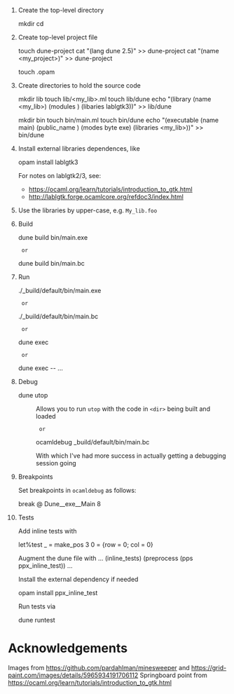 1) Create the top-level directory

    mkdir <my-project>
    cd <my-project>

2) Create top-level project file

    touch dune-project
    cat "(lang dune 2.5)" >> dune-project
    cat "(name <my_project>)" >> dune-project

    touch <my-project>.opam

3) Create directories to hold the source code

    mkdir lib
    touch lib/<my_lib>.ml
    touch lib/dune
    echo "(library (name <my_lib>) (modules <file1> <file2> <file3>) (libaries lablgtk3))" >> lib/dune

    mkdir bin
    touch bin/main.ml
    touch bin/dune
    echo "(executable (name main) (public_name <my-project>) (modes byte exe) (libraries <my_lib>))" >> bin/dune

4) Install external libraries dependences, like

    opam install lablgtk3

   For notes on lablgtk2/3, see:
     * https://ocaml.org/learn/tutorials/introduction_to_gtk.html
     * http://lablgtk.forge.ocamlcore.org/refdoc3/index.html

5) Use the libraries by upper-case, e.g. `My_lib.foo`

6) Build

    dune build bin/main.exe

        or

    dune build bin/main.bc

7) Run

    ./_build/default/bin/main.exe

        or

    ./_build/default/bin/main.bc

        or

    dune exec <my-project>

        or

    dune exec -- <my-project> <arg1> ... <argn>

8) Debug

    dune utop <dir>

   Allows you to run `utop` with the code in `<dir>` being built and loaded

        or

    ocamldebug _build/default/bin/main.bc

   With which I've had more success in actually getting a debugging session going

9) Breakpoints

   Set breakpoints in `ocamldebug` as follows:

     break @ Dune__exe__Main 8

10) Tests

    Add inline tests with

      let%test _ = make_pos 3 0 = {row = 0; col = 0}
    
    Augment the dune file with
        ...
        (inline_tests)
        (preprocess
            (pps ppx_inline_test))
        ...
    
    Install the external dependency if needed

      opam install ppx_inline_test

    Run tests via

      dune runtest

# Acknowledgements
Images from https://github.com/pardahlman/minesweeper and https://grid-paint.com/images/details/5965934191706112
Springboard point from https://ocaml.org/learn/tutorials/introduction_to_gtk.html
